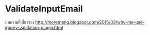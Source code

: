 # ValidateInputEmail
บทความที่เกี่ยวข้อง
http://moremeng.blogspot.com/2015/03/why-me-use-jquery-validation-plugin.html
